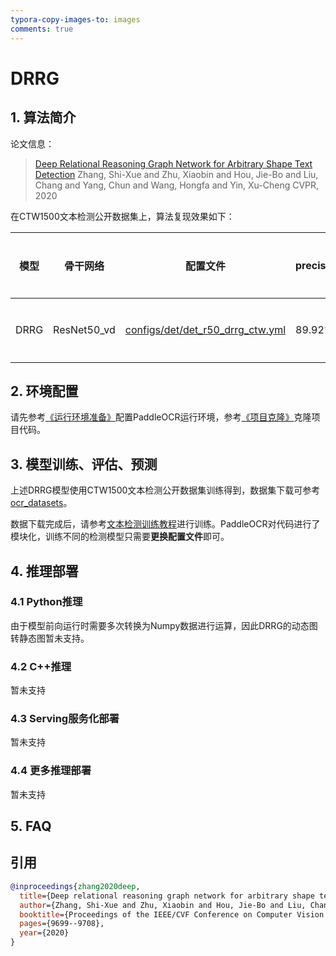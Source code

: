 ```yaml
---
typora-copy-images-to: images
comments: true
---
```


# DRRG

## 1. 算法简介

论文信息：
> [Deep Relational Reasoning Graph Network for Arbitrary Shape Text Detection](https://arxiv.org/abs/2003.07493)
> Zhang, Shi-Xue and Zhu, Xiaobin and Hou, Jie-Bo and Liu, Chang and Yang, Chun and Wang, Hongfa and Yin, Xu-Cheng
> CVPR, 2020

在CTW1500文本检测公开数据集上，算法复现效果如下：

| 模型  |骨干网络|配置文件|precision|recall|Hmean|下载链接|
|-----| --- | --- | --- | --- | --- | --- |
| DRRG | ResNet50_vd | [configs/det/det_r50_drrg_ctw.yml](../../configs/det/det_r50_drrg_ctw.yml)| 89.92%|80.91%|85.18%|[训练模型](https://paddleocr.bj.bcebos.com/contribution/det_r50_drrg_ctw_train.tar)|

## 2. 环境配置

请先参考[《运行环境准备》](../../ppocr/environment.md)配置PaddleOCR运行环境，参考[《项目克隆》](../../ppocr/blog/clone.md)克隆项目代码。

## 3. 模型训练、评估、预测

上述DRRG模型使用CTW1500文本检测公开数据集训练得到，数据集下载可参考 [ocr_datasets](../../datasets/ocr_datasets.md)。

数据下载完成后，请参考[文本检测训练教程](../../ppocr/model_train/detection.md)进行训练。PaddleOCR对代码进行了模块化，训练不同的检测模型只需要**更换配置文件**即可。

## 4. 推理部署

### 4.1 Python推理

由于模型前向运行时需要多次转换为Numpy数据进行运算，因此DRRG的动态图转静态图暂未支持。

### 4.2 C++推理

暂未支持

### 4.3 Serving服务化部署

暂未支持

### 4.4 更多推理部署

暂未支持

## 5. FAQ

## 引用

```bibtex
@inproceedings{zhang2020deep,
  title={Deep relational reasoning graph network for arbitrary shape text detection},
  author={Zhang, Shi-Xue and Zhu, Xiaobin and Hou, Jie-Bo and Liu, Chang and Yang, Chun and Wang, Hongfa and Yin, Xu-Cheng},
  booktitle={Proceedings of the IEEE/CVF Conference on Computer Vision and Pattern Recognition},
  pages={9699--9708},
  year={2020}
}
```

